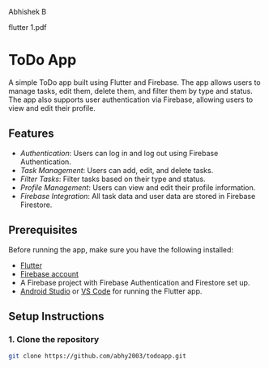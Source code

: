 Abhishek B

flutter 1.pdf
# ToDo App

A simple ToDo app built using Flutter and Firebase. The app allows users to manage tasks, edit them, delete them, and filter them by type and status. The app also supports user authentication via Firebase, allowing users to view and edit their profile.

## Features

- *Authentication*: Users can log in and log out using Firebase Authentication.
- *Task Management*: Users can add, edit, and delete tasks.
- *Filter Tasks*: Filter tasks based on their type and status.
- *Profile Management*: Users can view and edit their profile information.
- *Firebase Integration*: All task data and user data are stored in Firebase Firestore.

## Prerequisites

Before running the app, make sure you have the following installed:

- [Flutter](https://flutter.dev/docs/get-started/install)
- [Firebase account](https://firebase.google.com/)
- A Firebase project with Firebase Authentication and Firestore set up.
- [Android Studio](https://developer.android.com/studio) or [VS Code](https://code.visualstudio.com/) for running the Flutter app.

## Setup Instructions

### 1. Clone the repository

```bash
git clone https://github.com/abhy2003/todoapp.git
